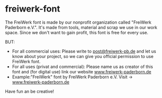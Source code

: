 # freiwerk-font
The FreiWerk font is made by our nonprofit organization called "FreiWerk Paderborn e.V.". It's made from tools, material and scrap we use in our work space. Since we don't want to gain profit, this font is free for every use. 

BUT:    
- For all commercial uses: Please write to post@freiwerk-pb.de and let us know about your project, so we can give you official permission to use FreiWerk font.   
- For all uses (privat and commercial): Please name us as creator of this font and (for digital use) link our website www.freiwerk-paderborn.de       
- Example:"FreiWerk" font by FreiWerk Paderborn e.V. Visit -> www.freiwerk-paderborn.de  

Have fun an be creative!
